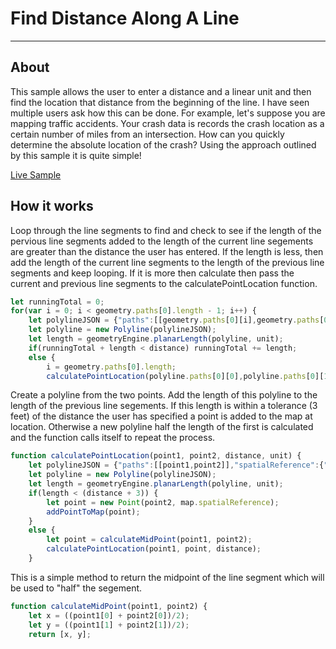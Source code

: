 # Find Distance Along A Line
-------------------------------------------------------------------------------------

## About
This sample allows the user to enter a distance and a linear unit and then find the location that distance from the beginning of the line. I have seen multiple users ask how this can be done. For example, let's suppose you are mapping traffic accidents. Your crash data is records the crash location as a certain number of miles from an intersection. How can you quickly determine the absolute location of the crash? Using the approach outlined by this sample it is quite simple!

[Live Sample](https://nhaney90.github.io/find-distance-along-line/index.html)

## How it works
Loop through the line segments to find and check to see if the length of the pervious line segments added to the length of the current line segements are greater than the distance the user has entered. If the length is less, then add the length of the current line segments to the length of the previous line segments and keep looping. If it is more then calculate then pass the current and previous line segments to the calculatePointLocation function.
```javascript
let runningTotal = 0;
for(var i = 0; i < geometry.paths[0].length - 1; i++) {
	let polylineJSON = {"paths":[[geometry.paths[0][i],geometry.paths[0][i +1]]],"spatialReference":{"wkid":102100}};
	let polyline = new Polyline(polylineJSON);
	let length = geometryEngine.planarLength(polyline, unit);
	if(runningTotal + length < distance) runningTotal += length;
	else {
		i = geometry.paths[0].length;
		calculatePointLocation(polyline.paths[0][0],polyline.paths[0][1], (distance-runningTotal), unit);
```

Create a polyline from the two points. Add the length of this polyline to the length of the previous line segements. If this length is within a tolerance (3 feet) of the distance the user has specified a point is added to the map at location. Otherwise a new polyline half the length of the first is calculated and the function calls itself to repeat the process.

```javascript
function calculatePointLocation(point1, point2, distance, unit) {
	let polylineJSON = {"paths":[[point1,point2]],"spatialReference":{"wkid":102100}};
	let polyline = new Polyline(polylineJSON);
	let length = geometryEngine.planarLength(polyline, unit);
	if(length < (distance + 3)) {
		let point = new Point(point2, map.spatialReference);
		addPointToMap(point);
	}
	else {
		let point = calculateMidPoint(point1, point2);
		calculatePointLocation(point1, point, distance);
	}
```
This is a simple method to return the midpoint of the line segment which will be used to "half" the segement.

```javascript
function calculateMidPoint(point1, point2) {
	let x = ((point1[0] + point2[0])/2);
	let y = ((point1[1] + point2[1])/2);
	return [x, y];
```
